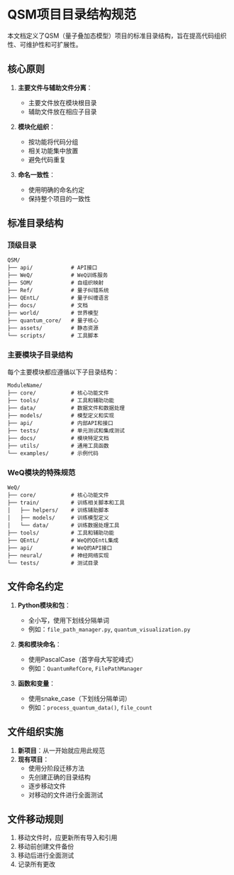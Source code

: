 # QSM项目目录结构规范

本文档定义了QSM（量子叠加态模型）项目的标准目录结构，旨在提高代码组织性、可维护性和可扩展性。

## 核心原则

1. **主要文件与辅助文件分离**：
   - 主要文件放在模块根目录
   - 辅助文件放在相应子目录

2. **模块化组织**：
   - 按功能将代码分组
   - 相关功能集中放置
   - 避免代码重复

3. **命名一致性**：
   - 使用明确的命名约定
   - 保持整个项目的一致性

## 标准目录结构

### 顶级目录

```
QSM/
├── api/            # API接口
├── WeQ/            # WeQ训练服务
├── SOM/            # 自组织映射
├── Ref/            # 量子纠错系统
├── QEntL/          # 量子纠缠语言
├── docs/           # 文档
├── world/          # 世界模型
├── quantum_core/   # 量子核心
├── assets/         # 静态资源
└── scripts/        # 工具脚本
```

### 主要模块子目录结构

每个主要模块都应遵循以下子目录结构：

```
ModuleName/
├── core/           # 核心功能文件
├── tools/          # 工具和辅助功能
├── data/           # 数据文件和数据处理
├── models/         # 模型定义和实现
├── api/            # 内部API和接口
├── tests/          # 单元测试和集成测试
├── docs/           # 模块特定文档
├── utils/          # 通用工具函数
└── examples/       # 示例代码
```

### WeQ模块的特殊规范

```
WeQ/
├── core/           # 核心功能文件
├── train/          # 训练相关脚本和工具
│   ├── helpers/    # 训练辅助脚本
│   ├── models/     # 训练模型定义
│   └── data/       # 训练数据处理工具
├── tools/          # 工具和辅助功能
├── QEntL/          # WeQ的QEntL集成
├── api/            # WeQ的API接口
├── neural/         # 神经网络实现
└── tests/          # 测试目录
```

## 文件命名约定

1. **Python模块和包**：
   - 全小写，使用下划线分隔单词
   - 例如：`file_path_manager.py`, `quantum_visualization.py`

2. **类和模块命名**：
   - 使用PascalCase（首字母大写驼峰式）
   - 例如：`QuantumRefCore`, `FilePathManager`

3. **函数和变量**：
   - 使用snake_case（下划线分隔单词）
   - 例如：`process_quantum_data()`, `file_count`

## 文件组织实施

1. **新项目**：从一开始就应用此规范
2. **现有项目**：
   - 使用分阶段迁移方法
   - 先创建正确的目录结构
   - 逐步移动文件
   - 对移动的文件进行全面测试

## 文件移动规则

1. 移动文件时，应更新所有导入和引用
2. 移动前创建文件备份
3. 移动后进行全面测试
4. 记录所有更改 